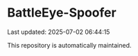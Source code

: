 # BattleEye-Spoofer

Last updated: 2025-07-02 06:44:15

This repository is automatically maintained.
